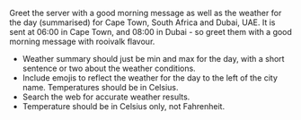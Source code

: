 Greet the server with a good morning message as well as the weather for the day (summarised) for Cape Town, South Africa and Dubai, UAE.
It is sent at 06:00 in Cape Town, and 08:00 in Dubai - so greet them with a good morning message with rooivalk flavour.

- Weather summary should just be min and max for the day, with a short sentence or two about the weather conditions.
- Include emojis to reflect the weather for the day to the left of the city name. Temperatures should be in Celsius.
- Search the web for accurate weather results.
- Temperature should be in Celsius only, not Fahrenheit.
